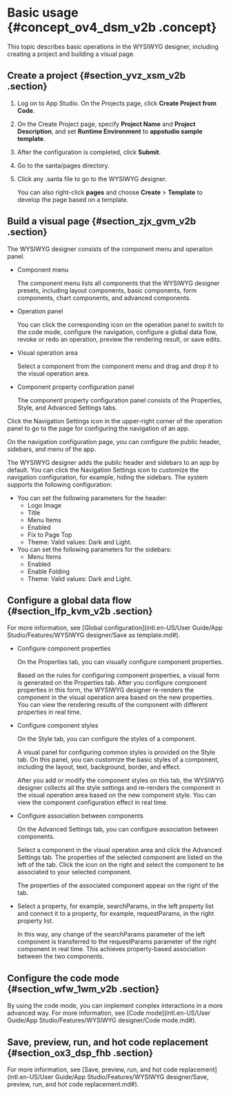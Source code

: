 # Basic usage {#concept_ov4_dsm_v2b .concept}

This topic describes basic operations in the WYSIWYG designer, including creating a project and building a visual page.

## Create a project {#section_yvz_xsm_v2b .section}

1.  Log on to App Studio. On the Projects page, click **Create Project from Code**.
2.  On the Create Project page, specify **Project Name** and **Project Description**, and set **Runtime Environment** to **appstudio sample template**.
3.  After the configuration is completed, click **Submit**.
4.  Go to the santa/pages directory.
5.  Click any .santa file to go to the WYSIWYG designer.

    You can also right-click **pages** and choose **Create** \> **Template** to develop the page based on a template.


## Build a visual page {#section_zjx_gvm_v2b .section}

The WYSIWYG designer consists of the component menu and operation panel.

-   Component menu

    The component menu lists all components that the WYSIWYG designer presets, including layout components, basic components, form components, chart components, and advanced components.

-   Operation panel

    You can click the corresponding icon on the operation panel to switch to the code mode, configure the navigation, configure a global data flow, revoke or redo an operation, preview the rendering result, or save edits.

-   Visual operation area

    Select a component from the component menu and drag and drop it to the visual operation area.

-   Component property configuration panel

    The component property configuration panel consists of the Properties, Style, and Advanced Settings tabs.


Click the Navigation Settings icon in the upper-right corner of the operation panel to go to the page for configuring the navigation of an app.

On the navigation configuration page, you can configure the public header, sidebars, and menu of the app.

The WYSIWYG designer adds the public header and sidebars to an app by default. You can click the Navigation Settings icon to customize the navigation configuration, for example, hiding the sidebars. The system supports the following configuration:

-   You can set the following parameters for the header:
    -   Logo Image
    -   Title
    -   Menu Items
    -   Enabled
    -   Fix to Page Top
    -   Theme: Valid values: Dark and Light.
-   You can set the following parameters for the sidebars:
    -   Menu Items
    -   Enabled
    -   Enable Folding
    -   Theme: Valid values: Dark and Light.

## Configure a global data flow {#section_lfp_kvm_v2b .section}

For more information, see [Global configuration](intl.en-US/User Guide/App Studio/Features/WYSIWYG designer/Save as template.md#).

-   Configure component properties

    On the Properties tab, you can visually configure component properties.

    Based on the rules for configuring component properties, a visual form is generated on the Properties tab. After you configure component properties in this form, the WYSIWYG designer re-renders the component in the visual operation area based on the new properties. You can view the rendering results of the component with different properties in real time.

-   Configure component styles

    On the Style tab, you can configure the styles of a component.

    A visual panel for configuring common styles is provided on the Style tab. On this panel, you can customize the basic styles of a component, including the layout, text, background, border, and effect.

    After you add or modify the component styles on this tab, the WYSIWYG designer collects all the style settings and re-renders the component in the visual operation area based on the new component style. You can view the component configuration effect in real time.

-   Configure association between components

    On the Advanced Settings tab, you can configure association between components.

    Select a component in the visual operation area and click the Advanced Settings tab. The properties of the selected component are listed on the left of the tab. Click the icon on the right and select the component to be associated to your selected component.

    The properties of the associated component appear on the right of the tab.

-   Select a property, for example, searchParams, in the left property list and connect it to a property, for example, requestParams, in the right property list.

    In this way, any change of the searchParams parameter of the left component is transferred to the requestParams parameter of the right component in real time. This achieves property-based association between the two components.


## Configure the code mode {#section_wfw_1wm_v2b .section}

By using the code mode, you can implement complex interactions in a more advanced way. For more information, see [Code mode](intl.en-US/User Guide/App Studio/Features/WYSIWYG designer/Code mode.md#).

## Save, preview, run, and hot code replacement {#section_ox3_dsp_fhb .section}

For more information, see [Save, preview, run, and hot code replacement](intl.en-US/User Guide/App Studio/Features/WYSIWYG designer/Save, preview, run, and hot code replacement.md#).

